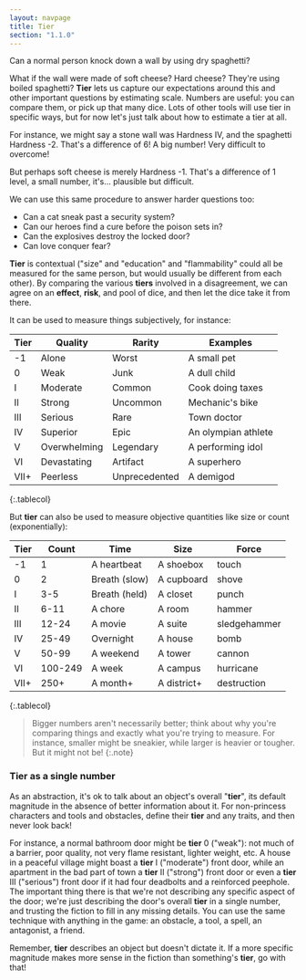 ```yaml
---
layout: navpage
title: Tier
section: "1.1.0"
---
```


Can a normal person knock down a wall by using dry spaghetti?

What if the wall were made of soft cheese? Hard cheese? They're using boiled spaghetti?
**Tier** lets us capture our expectations around this and other important questions by estimating scale.
Numbers are useful: you can compare them, or pick up that many dice.
Lots of other tools will use tier in specific ways, but for now let's just talk about how to estimate a tier at all.

For instance, we might say a stone wall was Hardness IV, and the spaghetti Hardness -2.
That's a difference of 6! A big number! Very difficult to overcome!

But perhaps soft cheese is merely Hardness -1.
That's a difference of 1 level, a small number, it's... plausible but difficult.

We can use this same procedure to answer harder questions too:
* Can a cat sneak past a security system?
* Can our heroes find a cure before the poison sets in?
* Can the explosives destroy the locked door?
* Can love conquer fear?

**Tier** is contextual ("size" and "education" and "flammability" could all be measured for the same person, but would usually be different from each other).
By comparing the various **tiers** involved in a disagreement, we can agree on an **effect**, **risk**, and pool of dice, and then let the dice take it from there.

It can be used to measure things subjectively, for instance:

| Tier | Quality    | Rarity  | Examples    |
|------|------------|---------|-------------|
| -1   | Alone      | Worst   | A small pet |
| 0    | Weak       | Junk    | A dull child |
| I    | Moderate   | Common  | Cook doing taxes |
| II   | Strong     | Uncommon | Mechanic's bike |
| III  | Serious    | Rare    | Town doctor |
| IV   | Superior   | Epic    | An olympian athlete |
| V    | Overwhelming | Legendary | A performing idol |
| VI   | Devastating | Artifact | A superhero |
| VII+ | Peerless | Unprecedented | A demigod |
{:.tablecol}

But **tier** can also be used to measure objective quantities like size or count (exponentially):

| Tier | Count | Time       | Size      | Force   |
|------|-------|------------|-----------|---------|
| -1   | 1     | A heartbeat | A shoebox | touch   |
| 0    | 2     | Breath (slow) | A cupboard | shove |
| I    | 3-5   | Breath (held) | A closet | punch  |
| II   | 6-11 | A chore  | A room      | hammer    |
| III  | 12-24 | A movie  | A suite     | sledgehammer |
| IV   | 25-49 | Overnight | A house    | bomb     |
| V    | 50-99 | A weekend | A tower    | cannon   |
| VI   | 100-249 | A week   | A campus    | hurricane |
| VII+ | 250+ | A month+ | A district+ | destruction |
{:.tablecol}

> Bigger numbers aren't necessarily better; think about why you're comparing things and exactly what you're trying to measure.
> For instance, smaller might be sneakier, while larger is heavier or tougher.
> But it might not be!
{:.note}

### Tier as a single number

As an abstraction, it's ok to talk about an object's overall "**tier**", its default magnitude in the absence of better information about it.
For non-princess characters and tools and obstacles, define their **tier** and any traits, and then never look back!

For instance, a normal bathroom door might be **tier** 0 ("weak"):
not much of a barrier, poor quality, not very flame resistant, lighter weight, etc.
A house in a peaceful village might boast a **tier** I ("moderate") front door,
while an apartment in the bad part of town a **tier** II ("strong") front door
or even a **tier** III ("serious") front door if it had four deadbolts and a reinforced peephole.
The important thing there is that we're not describing any specific aspect of the door; we're just describing the door's overall **tier** in a single number, and trusting the fiction to fill in any missing details.
You can use the same technique with anything in the game: an obstacle, a tool, a spell, an antagonist, a friend.

Remember, **tier** describes an object but doesn't dictate it.
If a more specific magnitude makes more sense in the fiction than something's **tier**, go with that!
